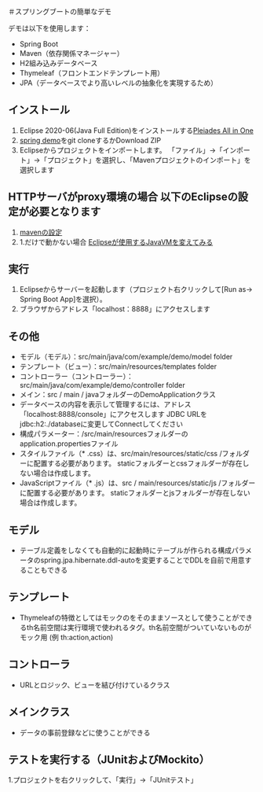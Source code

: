 ＃スプリングブートの簡単なデモ

デモは以下を使用します：
* Spring Boot
* Maven（依存関係マネージャー）
* H2組み込みデータベース
* Thymeleaf（フロントエンドテンプレート用）
* JPA（データベースでより高いレベルの抽象化を実現するため）

## インストール

1. Eclipse 2020-06(Java Full Edition)をインストールする[Pleiades All in One](https://mergedoc.osdn.jp)
2. [spring demo](https://github.com/dokechin/spring-demo)をgit cloneするかDownload ZIP
3. Eclipseからプロジェクトをインポートします。 「ファイル」->「インポート」->「プロジェクト」を選択し、「Mavenプロジェクトのインポート」を選択します

## HTTPサーバがproxy環境の場合 以下のEclipseの設定が必要となります
1. [mavenの設定](http://bnote.net/java/eclipse_maven_proxy.shtml)
2. 1.だけで動かない場合 [Eclipseが使用するJavaVMを変えてみる](https://penult.hatenablog.com/category/Eclipse)

## 実行
1. Eclipseからサーバーを起動します（プロジェクト右クリックして[Run as-> Spring Boot App]を選択）。
2. ブラウザからアドレス「localhost：8888」にアクセスします

## その他

* モデル（モデル）：src/main/java/com/example/demo/model folder
* テンプレート（ビュー）：src/main/resources/templates folder
* コントローラー（コントローラー）：src/main/java/com/example/demo/controller folder
* メイン：src / main / javaフォルダーのDemoApplicationクラス
* データベースの内容を表示して管理するには、アドレス「localhost:8888/console」にアクセスします JDBC URLをjdbc:h2:./databaseに変更してConnectしてください
* 構成パラメーター：/src/main/resourcesフォルダーのapplication.propertiesファイル
* スタイルファイル（* .css）は、src/main/resources/static/css /フォルダーに配置する必要があります。 staticフォルダーとcssフォルダーが存在しない場合は作成します。
* JavaScriptファイル（* .js）は、src / main/resources/static/js /フォルダーに配置する必要があります。 staticフォルダーとjsフォルダーが存在しない場合は作成します。

## モデル

* テーブル定義をしなくても自動的に起動時にテーブルが作られる構成パラメータのspring.jpa.hibernate.ddl-autoを変更することでDDLを自前で用意することもできる

## テンプレート

* Thymeleafの特徴としてはモックのをそのままソースとして使うことができるth名前空間は実行環境で使われるタグ。th名前空間がついていないものがモック用 (例 th:action,action)

## コントローラ

* URLとロジック、ビューを結び付けているクラス

## メインクラス

* データの事前登録などに使うことができる

## テストを実行する（JUnitおよびMockito）

1.プロジェクトを右クリックして、「実行」->「JUnitテスト」

